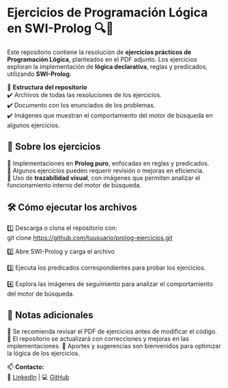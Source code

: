 # **Ejercicios de Programación Lógica en SWI-Prolog 🔍🤖**  

Este repositorio contiene la resolución de **ejercicios prácticos de Programación Lógica**, planteados en el PDF adjunto. Los ejercicios exploran la implementación de **lógica declarativa**, reglas y predicados, utilizando **SWI-Prolog**.  

📂 **Estructura del repositorio**  
✔️ Archivos de todas las resoluciones de los ejercicios.  
✔️ Documento con los enunciados de los problemas.  
✔️ Imágenes que muestran el comportamiento del motor de búsqueda en algunos ejercicios.  

## 🚀 **Sobre los ejercicios**  
🔹 Implementaciones en **Prolog puro**, enfocadas en reglas y predicados.  
🔹 Algunos ejercicios pueden requerir revisión o mejoras en eficiencia.  
🔹 Uso de **trazabilidad visual**, con imágenes que permiten analizar el funcionamiento interno del motor de búsqueda.  

## 🛠 **Cómo ejecutar los archivos**  
1️⃣ Descarga o clona el repositorio con:  
   git clone https://github.com/tuusuario/prolog-ejercicios.git
   
2️⃣ Abre SWI-Prolog y carga el archivo

3️⃣ Ejecuta los predicados correspondientes para probar los ejercicios.

4️⃣ Explora las imágenes de seguimiento para analizar el comportamiento del motor de búsqueda.

## 📌 Notas adicionales
🔹 Se recomienda revisar el PDF de ejercicios antes de modificar el código.
🔹 El repositorio se actualizará con correcciones y mejoras en las implementaciones.
🔹 Aportes y sugerencias son bienvenidos para optimizar la lógica de los ejercicios.

📫 **Contacto:**  
🔗 [LinkedIn](https://www.linkedin.com/in/juanjose-caputo/) | 💻 [GitHub](https://github.com/juanjose27capu)  
 
